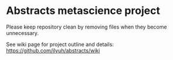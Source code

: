 Abstracts metascience project
=========
Please keep repository clean by removing files when they become unnecessary.

See wiki page for project outline and details: https://github.com/ilyuh/abstracts/wiki
